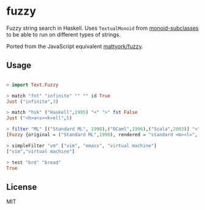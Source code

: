 # fuzzy

Fuzzy string search in Haskell. Uses `TextualMonoid`
from [monoid-subclasses](https://hackage.haskell.org/package/monoid-subclasses)
to be able to run on different types of strings.

Ported from the JavaScript equivalent [mattyork/fuzzy](https://github.com/mattyork/fuzzy).

## Usage

```haskell

> import Text.Fuzzy

> match "fnt" "infinite" "" "" id True
Just ("infinite",3)

> match "hsk" ("Haskell",1995) "<" ">" fst False
Just ("<h>a<s><k>ell",5)

> filter "ML" [("Standard ML", 1990),("OCaml",1996),("Scala",2003)] "<" ">" fst False
[Fuzzy {original = ("Standard ML",1990), rendered = "standard <m><l>", score = 4},Fuzzy {original = ("OCaml",1996), rendered = "oca<m><l>", score = 4}]

> simpleFilter "vm" ["vim", "emacs", "virtual machine"]
["vim","virtual machine"]

> test "brd" "bread"
True
```

## License

MIT
